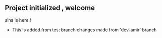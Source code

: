 ## Project initialized , welcome  

sina is here !
- This is added from test branch
changes made from 'dev-amir' branch